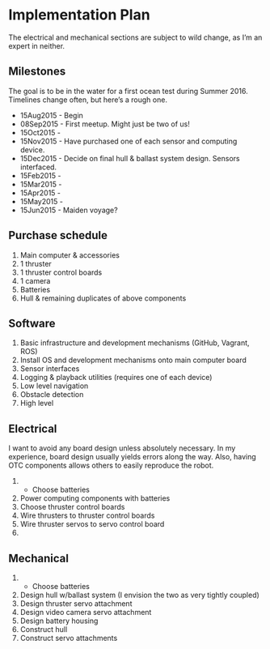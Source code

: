 # Implementation Plan
The electrical and mechanical sections are subject to wild change, as I’m an expert in neither.

## Milestones
The goal is to be in the water for a first ocean test during Summer 2016. Timelines change often, but here’s a rough one.

- 15Aug2015 - Begin
- 08Sep2015 - First meetup. Might just be two of us!
- 15Oct2015 - 
- 15Nov2015 - Have purchased one of each sensor and computing device.
- 15Dec2015 - Decide on final hull & ballast system design. Sensors interfaced.
- 15Feb2015 - 
- 15Mar2015 - 
- 15Apr2015 -
- 15May2015 -
- 15Jun2015 - Maiden voyage?

## Purchase schedule
1. Main computer & accessories
2. 1 thruster
3. 1 thruster control boards
4. 1 camera
5. Batteries
6. Hull & remaining duplicates of above components


## Software

1. Basic infrastructure and development mechanisms (GitHub, Vagrant, ROS)
2. Install OS and development mechanisms onto main computer board
3. Sensor interfaces
4. Logging & playback utilities (requires one of each device)
5. Low level navigation
6. Obstacle detection
7. High level 

## Electrical
I want to avoid any board design unless absolutely necessary. In my experience, board design usually yields errors along the way. Also, having OTC components allows others to easily reproduce the robot.

1. + Choose batteries
2. Power computing components with batteries
3. Choose thruster control boards
3. Wire thrusters to thruster control boards
4. Wire thruster servos to servo control board
5. 

## Mechanical
1. + Choose batteries
2. Design hull w/ballast system (I envision the two as very tightly coupled)
3. Design thruster servo attachment
4. Design video camera servo attachment
5. Design battery housing
6. Construct hull
7. Construct servo attachments

